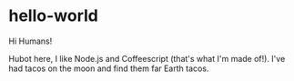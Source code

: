 # hello-world
 Hi Humans!
 
 Hubot here, I like Node.js and Coffeescript (that's what I'm made of!).
 I've had tacos on the moon and find them far Earth tacos.
